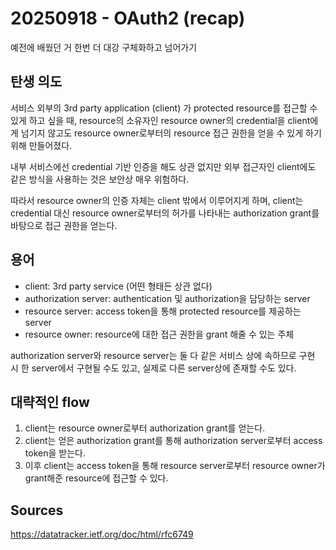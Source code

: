 # 20250918 - OAuth2 (recap)

예전에 배웠던 거 한번 더 대강 구체화하고 넘어가기

## 탄생 의도

서비스 외부의 3rd party application (client) 가 protected resource를 접근할 수 있게 하고 싶을 때,
resource의 소유자인 resource owner의 credential을 client에게 넘기지 않고도
resource owner로부터의 resource 접근 권한을 얻을 수 있게 하기 위해 만들어졌다.

내부 서비스에선 credential 기반 인증을 해도 상관 없지만
외부 접근자인 client에도 같은 방식을 사용하는 것은 보안상 매우 위험하다.

따라서 resource owner의 인증 자체는 client 밖에서 이루어지게 하며,
client는 credential 대신 resource owner로부터의 허가를 나타내는 authorization grant를 바탕으로 접근 권한을 얻는다.

## 용어

- client: 3rd party service (어떤 형태든 상관 없다)
- authorization server: authentication 및 authorization을 담당하는 server
- resource server: access token을 통해 protected resource를 제공하는 server
- resource owner: resource에 대한 접근 권한을 grant 해줄 수 있는 주체

authorization server와 resource server는 둘 다 같은 서비스 상에 속하므로
구현 시 한 server에서 구현될 수도 있고, 실제로 다른 server상에 존재할 수도 있다.

## 대략적인 flow

1. client는 resource owner로부터 authorization grant를 얻는다.
2. client는 얻은 authorization grant를 통해 authorization server로부터 access token을 받는다.
3. 이후 client는 access token을 통해 resource server로부터 resource owner가 grant해준 resource에 접근할 수 있다.

## Sources

<https://datatracker.ietf.org/doc/html/rfc6749>

